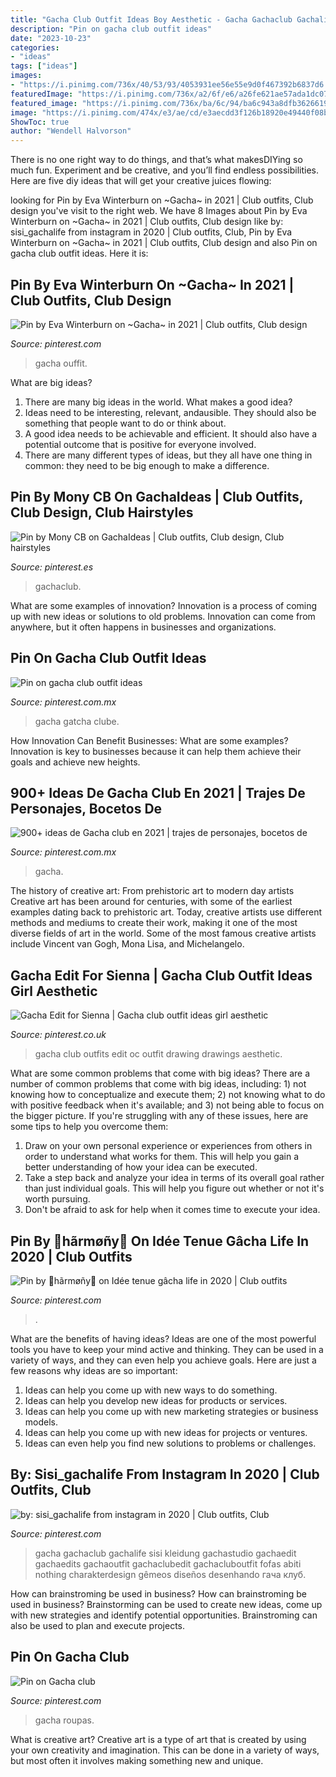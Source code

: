 ```yaml
---
title: "Gacha Club Outfit Ideas Boy Aesthetic - Gacha Gachaclub Gachalife Sisi Kleidung Gachastudio Gachaedit Gachaedits Gachaoutfit Gachaclubedit Gachacluboutfit Fofas Abiti Nothing Charakterdesign Gêmeos Diseños Desenhando гача клуб"
description: "Pin on gacha club outfit ideas"
date: "2023-10-23"
categories:
- "ideas"
tags: ["ideas"]
images:
- "https://i.pinimg.com/736x/40/53/93/4053931ee56e55e9d0f467392b6837d6.jpg"
featuredImage: "https://i.pinimg.com/736x/a2/6f/e6/a26fe621ae57ada1dc0726b9643b6695.jpg"
featured_image: "https://i.pinimg.com/736x/ba/6c/94/ba6c943a8dfb3626619b026514c75cbc.jpg"
image: "https://i.pinimg.com/474x/e3/ae/cd/e3aecdd3f126b18920e49440f08bcb31.jpg"
ShowToc: true
author: "Wendell Halvorson"
---
```



There is no one right way to do things, and that’s what makesDIYing so much fun. Experiment and be creative, and you’ll find endless possibilities. Here are five diy ideas that will get your creative juices flowing:

	

		
looking for Pin by Eva Winterburn on ~Gacha~ in 2021 | Club outfits, Club design you've visit to the right web. We have 8 Images about Pin by Eva Winterburn on ~Gacha~ in 2021 | Club outfits, Club design like by: sisi_gachalife from instagram in 2020 | Club outfits, Club, Pin by Eva Winterburn on ~Gacha~ in 2021 | Club outfits, Club design and also Pin on gacha club outfit ideas. Here it is:
		
    
## Pin By Eva Winterburn On ~Gacha~ In 2021 | Club Outfits, Club Design

<img loading=lazy src="https://i.pinimg.com/736x/a2/6f/e6/a26fe621ae57ada1dc0726b9643b6695.jpg" onerror="this.onerror=null;this.src='https://tse1.mm.bing.net/th?id=OIP.YHLZWe735bNjvxxBDRWYVQHaHa&amp;pid=15.1';" alt="Pin by Eva Winterburn on ~Gacha~ in 2021 | Club outfits, Club design">

_Source: pinterest.com_

>gacha ouffit. 

	

What are big ideas?
1. There are many big ideas in the world. What makes a good idea?
2. Ideas need to be interesting, relevant, andausible. They should also be something that people want to do or think about.
3. A good idea needs to be achievable and efficient. It should also have a potential outcome that is positive for everyone involved.
4. There are many different types of ideas, but they all have one thing in common: they need to be big enough to make a difference.

    
## Pin By Mony CB On GachaIdeas | Club Outfits, Club Design, Club Hairstyles

<img loading=lazy src="https://i.pinimg.com/736x/6a/69/98/6a6998626958f37e352bad76082f73f5.jpg" onerror="this.onerror=null;this.src='https://tse4.mm.bing.net/th?id=OIP.TBiq25FjQ1rI7vVT54prJQHaHa&amp;pid=15.1';" alt="Pin by Mony CB on GachaIdeas | Club outfits, Club design, Club hairstyles">

_Source: pinterest.es_

>gachaclub. 

	

What are some examples of innovation?
Innovation is a process of coming up with new ideas or solutions to old problems. Innovation can come from anywhere, but it often happens in businesses and organizations.

    
## Pin On Gacha Club Outfit Ideas

<img loading=lazy src="https://i.pinimg.com/736x/a9/0b/3f/a90b3f9141724ac26e6431d24f6390f2.jpg" onerror="this.onerror=null;this.src='https://tse2.mm.bing.net/th?id=OIP.Gdg4lRm66CVP7x1gJ8--6gHaJX&amp;pid=15.1';" alt="Pin on gacha club outfit ideas">

_Source: pinterest.com.mx_

>gacha gatcha clube. 

	

How Innovation Can Benefit Businesses: What are some examples?
Innovation is key to businesses because it can help them achieve their goals and achieve new heights.

    
## 900+ Ideas De Gacha Club En 2021 | Trajes De Personajes, Bocetos De

<img loading=lazy src="https://i.pinimg.com/474x/e3/ae/cd/e3aecdd3f126b18920e49440f08bcb31.jpg" onerror="this.onerror=null;this.src='https://tse2.mm.bing.net/th?id=OIP.eAG3qTmC8FncBEqafb04pQAAAA&amp;pid=15.1';" alt="900+ ideas de Gacha club en 2021 | trajes de personajes, bocetos de">

_Source: pinterest.com.mx_

>gacha. 

	

The history of creative art: From prehistoric art to modern day artists
Creative art has been around for centuries, with some of the earliest examples dating back to prehistoric art. Today, creative artists use different methods and mediums to create their work, making it one of the most diverse fields of art in the world. Some of the most famous creative artists include Vincent van Gogh, Mona Lisa, and Michelangelo.

    
## Gacha Edit For Sienna | Gacha Club Outfit Ideas Girl Aesthetic

<img loading=lazy src="https://i.pinimg.com/736x/40/53/93/4053931ee56e55e9d0f467392b6837d6.jpg" onerror="this.onerror=null;this.src='https://tse1.mm.bing.net/th?id=OIP.bYzIzPNJgIOrRbz6kR4UwQHaHa&amp;pid=15.1';" alt="Gacha Edit for Sienna | Gacha club outfit ideas girl aesthetic">

_Source: pinterest.co.uk_

>gacha club outfits edit oc outfit drawing drawings aesthetic. 

	

What are some common problems that come with big ideas?
There are a number of common problems that come with big ideas, including: 1) not knowing how to conceptualize and execute them; 2) not knowing what to do with positive feedback when it's available; and 3) not being able to focus on the bigger picture. If you're struggling with any of these issues, here are some tips to help you overcome them: 
1) Draw on your own personal experience or experiences from others in order to understand what works for them. This will help you gain a better understanding of how your idea can be executed. 
2) Take a step back and analyze your idea in terms of its overall goal rather than just individual goals. This will help you figure out whether or not it's worth pursuing. 
3) Don't be afraid to ask for help when it comes time to execute your idea.

    
## Pin By 🥞hãrmøñy🥞 On Idée Tenue Gâcha Life In 2020 | Club Outfits

<img loading=lazy src="https://i.pinimg.com/736x/ba/6c/94/ba6c943a8dfb3626619b026514c75cbc.jpg" onerror="this.onerror=null;this.src='https://tse3.mm.bing.net/th?id=OIP.TnKnxmkrNzWyy-Ul-AJzdAHaD5&amp;pid=15.1';" alt="Pin by 🥞hãrmøñy🥞 on Idée tenue gâcha life in 2020 | Club outfits">

_Source: pinterest.com_

>. 

	

What are the benefits of having ideas?
Ideas are one of the most powerful tools you have to keep your mind active and thinking. They can be used in a variety of ways, and they can even help you achieve goals. Here are just a few reasons why ideas are so important: 
1. Ideas can help you come up with new ways to do something.
2. Ideas can help you develop new ideas for products or services. 
3. Ideas can help you come up with new marketing strategies or business models. 
4. Ideas can help you come up with new ideas for projects or ventures. 
5. Ideas can even help you find new solutions to problems or challenges.

    
## By: Sisi_gachalife From Instagram In 2020 | Club Outfits, Club

<img loading=lazy src="https://i.pinimg.com/736x/1e/5c/91/1e5c919aea2b326a63aba8147ac84de8.jpg" onerror="this.onerror=null;this.src='https://tse1.mm.bing.net/th?id=OIP.Egn7wi7AvCD6KogulZ_ynAHaHa&amp;pid=15.1';" alt="by: sisi_gachalife from instagram in 2020 | Club outfits, Club">

_Source: pinterest.com_

>gacha gachaclub gachalife sisi kleidung gachastudio gachaedit gachaedits gachaoutfit gachaclubedit gachacluboutfit fofas abiti nothing charakterdesign gêmeos diseños desenhando гача клуб. 

	

How can brainstroming be used in business?
How can brainstroming be used in business? Brainstorming can be used to create new ideas, come up with new strategies and identify potential opportunities. Brainstroming can also be used to plan and execute projects.

    
## Pin On Gacha Club

<img loading=lazy src="https://i.pinimg.com/736x/a4/df/81/a4df8138c4e02f6c543bce87db1fddf4.jpg" onerror="this.onerror=null;this.src='https://tse1.mm.bing.net/th?id=OIP.zCMxm7E2GF88A50IzlljwQHaNA&amp;pid=15.1';" alt="Pin on Gacha club">

_Source: pinterest.com_

>gacha roupas. 

	

What is creative art?
Creative art is a type of art that is created by using your own creativity and imagination. This can be done in a variety of ways, but most often it involves making something new and unique.

